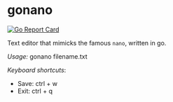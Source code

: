 # gonano

[![Go Report Card](https://goreportcard.com/badge/jbaramidze/gonano)](https://goreportcard.com/report/jbaramidze/gonano)

Text editor that mimicks the famous `nano`, written in go.

*Usage:* gonano filename.txt

*Keyboard shortcuts*:
+ Save: ctrl + w
+ Exit: ctrl + q
